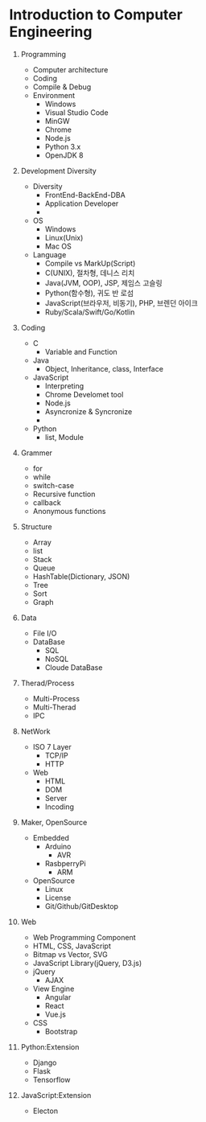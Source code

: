 # Introduction to Computer Engineering

1. Programming
    - Computer architecture
    - Coding
    - Compile & Debug
    - Environment
        - Windows
        - Visual Studio Code
        - MinGW
        - Chrome
        - Node.js
        - Python 3.x
        - OpenJDK 8

2. Development Diversity
    - Diversity
        - FrontEnd-BackEnd-DBA
        - Application Developer
        - 
    - OS
        - Windows
        - Linux(Unix)
        - Mac OS
    - Language
        - Compile vs MarkUp(Script)
        - C(UNIX), 절차형, 데니스 리치
        - Java(JVM, OOP), JSP, 제임스 고슬링
        - Python(함수형), 귀도 반 로섬
        - JavaScript(브라우저, 비동기), PHP, 브렌던 아이크
        - Ruby/Scala/Swift/Go/Kotlin

3. Coding
    - C
        - Variable and Function
    - Java
        - Object, Inheritance, class, Interface
    - JavaScript
        - Interpreting
        - Chrome Develomet tool
        - Node.js
        - Asyncronize & Syncronize
        - 
    - Python
        - list, Module
4. Grammer
    - for
    - while
    - switch-case
    - Recursive function
    - callback
    - Anonymous functions

5. Structure
    - Array
    - list
    - Stack
    - Queue
    - HashTable(Dictionary, JSON)
    - Tree
    - Sort
    - Graph

6. Data
    - File I/O
    - DataBase 
        - SQL
        - NoSQL
        - Cloude DataBase

7. Therad/Process
    - Multi-Process
    - Multi-Therad
    - IPC

8. NetWork
    - ISO 7 Layer
        - TCP/IP
        - HTTP
    - Web
        - HTML
        - DOM
        - Server
        - Incoding

9. Maker, OpenSource
    - Embedded
        - Arduino
            - AVR
        - RasbperryPi
            - ARM
    - OpenSource
        - Linux
        - License
        - Git/Github/GitDesktop

10. Web
    - Web Programming Component
    - HTML, CSS, JavaScript
    - Bitmap vs Vector, SVG
    - JavaScript Library(jQuery, D3.js)
    - jQuery
        - AJAX
    - View Engine
        - Angular
        - React
        - Vue.js
    - CSS
        - Bootstrap

11. Python:Extension
    - Django
    - Flask
    - Tensorflow

12. JavaScript:Extension
    - Electon